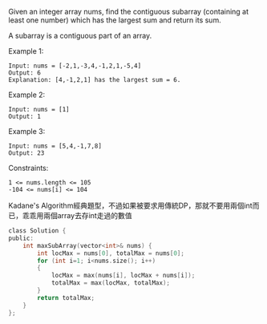 Given an integer array nums, find the contiguous subarray (containing at least one number) which has the largest sum and return its sum.

A subarray is a contiguous part of an array.

 

Example 1:
```
Input: nums = [-2,1,-3,4,-1,2,1,-5,4]
Output: 6
Explanation: [4,-1,2,1] has the largest sum = 6.
```
Example 2:
```
Input: nums = [1]
Output: 1
```
Example 3:
```
Input: nums = [5,4,-1,7,8]
Output: 23
```

Constraints:

```1 <= nums.length <= 105```  
```-104 <= nums[i] <= 104```  
  
Kadane's Algorithm經典題型，不過如果被要求用傳統DP，那就不要用兩個int而已，乖乖用兩個array去存int走過的數值  

```c
class Solution {
public:
    int maxSubArray(vector<int>& nums) {
        int locMax = nums[0], totalMax = nums[0];
        for (int i=1; i<nums.size(); i++)
        {
            locMax = max(nums[i], locMax + nums[i]);
            totalMax = max(locMax, totalMax);
        }
        return totalMax;
    }
};
```
